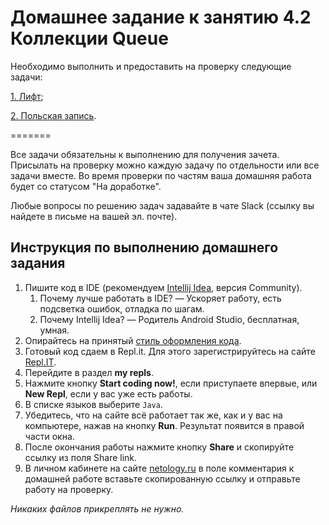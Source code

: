 # Домашнее задание к занятию 4.2 Коллекции Queue

Необходимо выполнить и предоставить на проверку следующие задачи:

[1.	Лифт](4.2.1);	

[2.	Польская запись](4.2.2).


=======

Все задачи обязательны к выполнению для получения зачета. Присылать на проверку можно каждую задачу по отдельности или все задачи вместе. Во время проверки по частям ваша домашняя работа будет со статусом "На доработке".

Любые вопросы по решению задач задавайте в чате Slack (ссылку вы найдете в письме на вашей эл. почте).

## Инструкция по выполнению домашнего задания

1. Пишите код в IDE (рекомендуем [Intellij Idea](https://www.jetbrains.com/idea/download/), версия Community).
    1. Почему лучше работать в IDE? — Ускоряет работу, есть подсветка ошибок, отладка по шагам.
    3. Почему Intellij Idea? — Родитель Android Studio, бесплатная, умная.
3. Опирайтесь на принятый [стиль оформления кода](https://github.com/netology-code/codestyle/blob/master/java/README.md).
4. Готовый код сдаем в Repl.it. 
Для этого зарегистрируйтесь на сайте [Repl.IT](http://repl.it/).
6. Перейдите в раздел **my repls**.
7. Нажмите кнопку **Start coding now!**, если приступаете впервые, или **New Repl**, если у вас уже есть работы.
8. В списке языков выберите `Java`.
9. Убедитесь, что на сайте всё работает так же, как и у вас на компьютере, нажав на кнопку **Run**. Результат появится в правой части окна.
10. После окончания работы нажмите кнопку **Share** и скопируйте ссылку из поля Share link.
11. В личном кабинете на сайте [netology.ru](http://netology.ru/) в поле комментария к домашней работе вставьте скопированную ссылку и отправьте работу на проверку.

*Никаких файлов прикреплять не нужно.*
